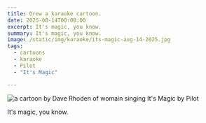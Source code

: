 ```yaml
---
title: Drew a karaoke cartoon.
date: 2025-08-14T00:00:00
excerpt: It's magic, you know.
summary: It's magic, you know.
image: /static/img/karaoke/its-magic-aug-14-2025.jpg
tags:
  - cartoons
  - karaoke
  - Pilot
  - "It's Magic"

---
```


![a cartoon by Dave Rhoden of womain singing It's Magic by Pilot](/static/img/karaoke/its-magic-aug-14-2025.jpg)

It's magic, you know.